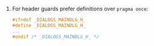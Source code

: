 1. For header guards prefer definitions over `pragma once`:

   ```c
   #ifndef _DIALOGS_MAINDLG_H_
   #define _DIALOGS_MAINDLG_H_
   ...
   #endif /* _DIALOGS_MAINDLG_H_ */
   ```
